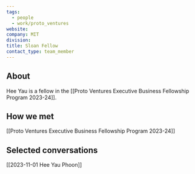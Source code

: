 ```yaml
---
tags:
  - people
  - work/proto_ventures
website: 
company: MIT
division: 
title: Sloan Fellow
contact_type: team_member
---
```

## About
Hee Yau is a fellow in the [[Proto Ventures Executive Business Fellowship Program 2023-24]].

## How we met
[[Proto Ventures Executive Business Fellowship Program 2023-24]]

## Selected conversations
[[2023-11-01 Hee Yau Phoon]]
